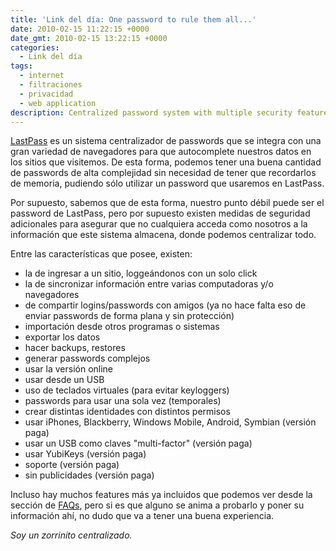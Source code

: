 ```yaml
---
title: 'Link del día: One password to rule them all...'
date: 2010-02-15 11:22:15 +0000
date_gmt: 2010-02-15 13:22:15 +0000
categories:
  - Link del día
tags:
  - internet
  - filtraciones
  - privacidad
  - web application
description: Centralized password system with multiple security features and integrations.
---
```



[LastPass](https://lastpass.com/) es un sistema centralizador de passwords que se integra con una gran variedad de navegadores para que autocomplete nuestros datos en los sitios que visitemos. De esta forma, podemos tener una buena cantidad de passwords de alta complejidad sin necesidad de tener que recordarlos de memoria, pudiendo sólo utilizar un password que usaremos en LastPass.

Por supuesto, sabemos que de esta forma, nuestro punto débil puede ser el password de LastPass, pero por supuesto existen medidas de seguridad adicionales para asegurar que no cualquiera acceda como nosotros a la información que este sistema almacena, donde podemos centralizar todo.

Entre las características que posee, existen:

- la de ingresar a un sitio, loggeándonos con un solo click
- la de sincronizar información entre varias computadoras y/o navegadores
- de compartir logins/passwords con amigos (ya no hace falta eso de enviar passwords de forma plana y sin protección)
- importación desde otros programas o sistemas
- exportar los datos
- hacer backups, restores
- generar passwords complejos
- usar la versión online
- usar desde un USB
- uso de teclados virtuales (para evitar keyloggers)
- passwords para usar una sola vez (temporales)
- crear distintas identidades con distintos permisos
- usar iPhones, Blackberry, Windows Mobile, Android, Symbian (versión paga)
- usar un USB como claves "multi-factor" (versión paga)
- usar YubiKeys (versión paga)
- soporte (versión paga)
- sin publicidades (versión paga)

Incluso hay muchos features más ya incluidos que podemos ver desde la sección de [FAQs](https://lastpass.com/support_faqs.php), pero si es que alguno se anima a probarlo y poner su información ahí, no dudo que va a tener una buena experiencia.

_Soy un zorrinito centralizado._
